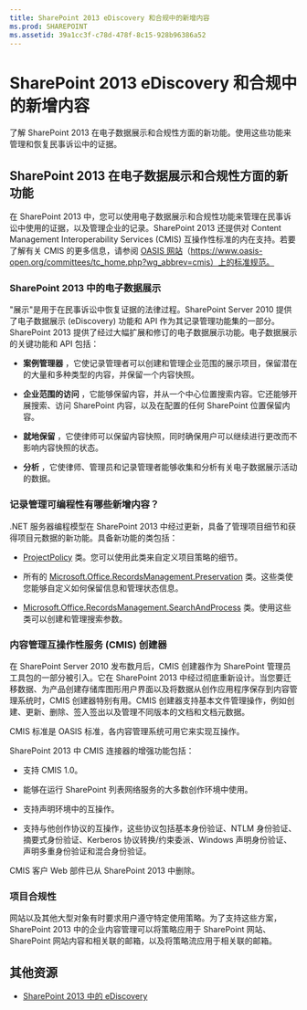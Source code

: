 ```yaml
---
title: SharePoint 2013 eDiscovery 和合规中的新增内容
ms.prod: SHAREPOINT
ms.assetid: 39a1cc3f-c78d-478f-8c15-928b96386a52
---
```



# SharePoint 2013 eDiscovery 和合规中的新增内容
了解 SharePoint 2013 在电子数据展示和合规性方面的新功能。使用这些功能来管理和恢复民事诉讼中的证据。
## SharePoint 2013 在电子数据展示和合规性方面的新功能

在 SharePoint 2013 中，您可以使用电子数据展示和合规性功能来管理在民事诉讼中使用的证据，以及管理企业的记录。SharePoint 2013 还提供对 Content Management Interoperability Services (CMIS) 互操作性标准的内在支持。若要了解有关 CMIS 的更多信息，请参阅  [OASIS 网站](https://www.oasis-open.org/committees/tc_home.php?wg_abbrev=cmis)（https://www.oasis-open.org/committees/tc_home.php?wg_abbrev=cmis）上的标准规范。
  
    
    

### SharePoint 2013 中的电子数据展示

"展示"是用于在民事诉讼中恢复证据的法律过程。SharePoint Server 2010 提供了电子数据展示 (eDiscovery) 功能和 API 作为其记录管理功能集的一部分。SharePoint 2013 提供了经过大幅扩展和修订的电子数据展示功能。电子数据展示的关键功能和 API 包括：
  
    
    

- **案例管理器** ，它使记录管理者可以创建和管理企业范围的展示项目，保留潜在的大量和多种类型的内容，并保留一个内容快照。
    
  
- **企业范围的访问** ，它能够保留内容，并从一个中心位置搜索内容。它还能够开展搜索、访问 SharePoint 内容，以及在配置的任何 SharePoint 位置保留内容。
    
  
- **就地保留** ，它使律师可以保留内容快照，同时确保用户可以继续进行更改而不影响内容快照的状态。
    
  
- **分析** ，它使律师、管理员和记录管理者能够收集和分析有关电子数据展示活动的数据。
    
  

### 记录管理可编程性有哪些新增内容？

.NET 服务器编程模型在 SharePoint 2013 中经过更新，具备了管理项目细节和获得项目元数据的新功能。具备新功能的类包括：
  
    
    

-  [ProjectPolicy](https://msdn.microsoft.com/library/Microsoft.Office.RecordsManagement.InformationPolicy.ProjectPolicy.aspx) 类。您可以使用此类来自定义项目策略的细节。
    
  
- 所有的  [Microsoft.Office.RecordsManagement.Preservation](https://msdn.microsoft.com/library/Microsoft.Office.RecordsManagement.Preservation.aspx) 类。这些类使您能够自定义如何保留信息和管理状态信息。
    
  
-  [Microsoft.Office.RecordsManagement.SearchAndProcess](https://msdn.microsoft.com/library/Microsoft.Office.RecordsManagement.SearchAndProcess.aspx) 类。使用这些类可以创建和管理搜索参数。
    
  

### 内容管理互操作性服务 (CMIS) 创建器

在 SharePoint Server 2010 发布数月后，CMIS 创建器作为 SharePoint 管理员工具包的一部分被引入。它在 SharePoint 2013 中经过彻底重新设计。当您要迁移数据、为产品创建存储库图形用户界面以及将数据从创作应用程序保存到内容管理系统时，CMIS 创建器特别有用。CMIS 创建器支持基本文件管理操作，例如创建、更新、删除、签入签出以及管理不同版本的文档和文档元数据。
  
    
    
CMIS 标准是 OASIS 标准，各内容管理系统可用它来实现互操作。
  
    
    
SharePoint 2013 中 CMIS 连接器的增强功能包括：
  
    
    

- 支持 CMIS 1.0。
    
  
- 能够在运行 SharePoint 列表网络服务的大多数创作环境中使用。
    
  
- 支持声明环境中的互操作。
    
  
- 支持与他创作协议的互操作，这些协议包括基本身份验证、NTLM 身份验证、摘要式身份验证、Kerberos 协议转换/约束委派、Windows 声明身份验证、声明多重身份验证和混合身份验证。
    
  
CMIS 客户 Web 部件已从 SharePoint 2013 中删除。
  
    
    

### 项目合规性

网站以及其他大型对象有时要求用户遵守特定使用策略。为了支持这些方案，SharePoint 2013 中的企业内容管理可以将策略应用于 SharePoint 网站、SharePoint 网站内容和相关联的邮箱，以及将策略流应用于相关联的邮箱。
  
    
    

## 其他资源
<a name="bk_addresources"> </a>


-  [SharePoint 2013 中的 eDiscovery](ediscovery-in-sharepoint-2013.md)
    
  

